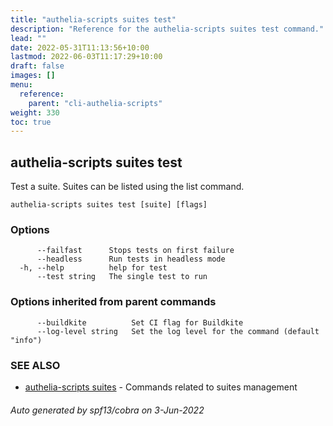 ```yaml
---
title: "authelia-scripts suites test"
description: "Reference for the authelia-scripts suites test command."
lead: ""
date: 2022-05-31T11:13:56+10:00
lastmod: 2022-06-03T11:17:29+10:00
draft: false
images: []
menu:
  reference:
    parent: "cli-authelia-scripts"
weight: 330
toc: true
---
```


## authelia-scripts suites test

Test a suite. Suites can be listed using the list command.

```
authelia-scripts suites test [suite] [flags]
```

### Options

```
      --failfast      Stops tests on first failure
      --headless      Run tests in headless mode
  -h, --help          help for test
      --test string   The single test to run
```

### Options inherited from parent commands

```
      --buildkite          Set CI flag for Buildkite
      --log-level string   Set the log level for the command (default "info")
```

### SEE ALSO

* [authelia-scripts suites](authelia-scripts_suites.md)	 - Commands related to suites management

###### Auto generated by spf13/cobra on 3-Jun-2022
